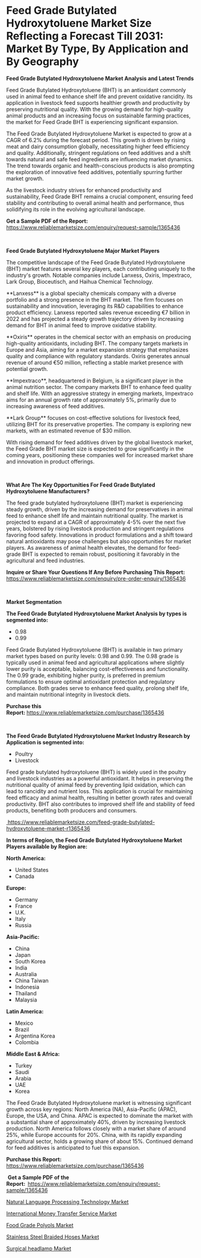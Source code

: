 <p><h1>Feed Grade Butylated Hydroxytoluene Market Size Reflecting a Forecast Till 2031: Market By Type, By Application and By Geography</h1></p><p><strong>Feed Grade Butylated Hydroxytoluene Market Analysis and Latest Trends</strong></p>
<p><p>Feed Grade Butylated Hydroxytoluene (BHT) is an antioxidant commonly used in animal feed to enhance shelf life and prevent oxidative rancidity. Its application in livestock feed supports healthier growth and productivity by preserving nutritional quality. With the growing demand for high-quality animal products and an increasing focus on sustainable farming practices, the market for Feed Grade BHT is experiencing significant expansion.</p><p>The Feed Grade Butylated Hydroxytoluene Market is expected to grow at a CAGR of 6.2% during the forecast period. This growth is driven by rising meat and dairy consumption globally, necessitating higher feed efficiency and quality. Additionally, stringent regulations on feed additives and a shift towards natural and safe feed ingredients are influencing market dynamics. The trend towards organic and health-conscious products is also prompting the exploration of innovative feed additives, potentially spurring further market growth. </p><p>As the livestock industry strives for enhanced productivity and sustainability, Feed Grade BHT remains a crucial component, ensuring feed stability and contributing to overall animal health and performance, thus solidifying its role in the evolving agricultural landscape.</p></p>
<p><strong>Get a Sample PDF of the Report:&nbsp;</strong> <a href="https://www.reliablemarketsize.com/enquiry/request-sample/1365436?utm_campaign=1131&utm_medium=2&utm_source=Github&utm_content=ia&utm_term=06122024&utm_id=feed-grade-butylated-hydroxytoluene">https://www.reliablemarketsize.com/enquiry/request-sample/1365436</a></p>
<p>&nbsp;</p>
<p><strong>Feed Grade Butylated Hydroxytoluene Major Market Players</strong></p>
<p><p>The competitive landscape of the Feed Grade Butylated Hydroxytoluene (BHT) market features several key players, each contributing uniquely to the industry's growth. Notable companies include Lanxess, Oxiris, Impextraco, Lark Group, Bioceutisch, and Haihua Chemical Technology.</p><p>**Lanxess** is a global specialty chemicals company with a diverse portfolio and a strong presence in the BHT market. The firm focuses on sustainability and innovation, leveraging its R&D capabilities to enhance product efficiency. Lanxess reported sales revenue exceeding €7 billion in 2022 and has projected a steady growth trajectory driven by increasing demand for BHT in animal feed to improve oxidative stability.</p><p>**Oxiris** operates in the chemical sector with an emphasis on producing high-quality antioxidants, including BHT. The company targets markets in Europe and Asia, aiming for a market expansion strategy that emphasizes quality and compliance with regulatory standards. Oxiris generates annual revenue of around €50 million, reflecting a stable market presence with potential growth.</p><p>**Impextraco**, headquartered in Belgium, is a significant player in the animal nutrition sector. The company markets BHT to enhance feed quality and shelf life. With an aggressive strategy in emerging markets, Impextraco aims for an annual growth rate of approximately 5%, primarily due to increasing awareness of feed additives.</p><p>**Lark Group** focuses on cost-effective solutions for livestock feed, utilizing BHT for its preservative properties. The company is exploring new markets, with an estimated revenue of $30 million.</p><p>With rising demand for feed additives driven by the global livestock market, the Feed Grade BHT market size is expected to grow significantly in the coming years, positioning these companies well for increased market share and innovation in product offerings.</p></p>
<p>&nbsp;</p>
<p><strong>What Are The Key Opportunities For Feed Grade Butylated Hydroxytoluene Manufacturers?</strong></p>
<p><p>The feed grade butylated hydroxytoluene (BHT) market is experiencing steady growth, driven by the increasing demand for preservatives in animal feed to enhance shelf life and maintain nutritional quality. The market is projected to expand at a CAGR of approximately 4-5% over the next five years, bolstered by rising livestock production and stringent regulations favoring food safety. Innovations in product formulations and a shift toward natural antioxidants may pose challenges but also opportunities for market players. As awareness of animal health elevates, the demand for feed-grade BHT is expected to remain robust, positioning it favorably in the agricultural and feed industries.</p></p>
<p><strong>Inquire or Share Your Questions If Any Before Purchasing This Report:</strong> <a href="https://www.reliablemarketsize.com/enquiry/pre-order-enquiry/1365436?utm_campaign=1131&utm_medium=2&utm_source=Github&utm_content=ia&utm_term=06122024&utm_id=feed-grade-butylated-hydroxytoluene">https://www.reliablemarketsize.com/enquiry/pre-order-enquiry/1365436</a></p>
<p>&nbsp;</p>
<p><strong>Market Segmentation</strong></p>
<p><strong>The Feed Grade Butylated Hydroxytoluene Market Analysis by types is segmented into:</strong></p>
<p><ul><li>0.98</li><li>0.99</li></ul></p>
<p><p>Feed Grade Butylated Hydroxytoluene (BHT) is available in two primary market types based on purity levels: 0.98 and 0.99. The 0.98 grade is typically used in animal feed and agricultural applications where slightly lower purity is acceptable, balancing cost-effectiveness and functionality. The 0.99 grade, exhibiting higher purity, is preferred in premium formulations to ensure optimal antioxidant protection and regulatory compliance. Both grades serve to enhance feed quality, prolong shelf life, and maintain nutritional integrity in livestock diets.</p></p>
<p><strong>Purchase this Report:&nbsp;</strong><a href="https://www.reliablemarketsize.com/purchase/1365436?utm_campaign=1131&utm_medium=2&utm_source=Github&utm_content=ia&utm_term=06122024&utm_id=feed-grade-butylated-hydroxytoluene">https://www.reliablemarketsize.com/purchase/1365436</a></p>
<p>&nbsp;</p>
<p><strong>The Feed Grade Butylated Hydroxytoluene Market Industry Research by Application is segmented into:</strong></p>
<p><ul><li>Poultry</li><li>Livestock</li></ul></p>
<p><p>Feed grade butylated hydroxytoluene (BHT) is widely used in the poultry and livestock industries as a powerful antioxidant. It helps in preserving the nutritional quality of animal feed by preventing lipid oxidation, which can lead to rancidity and nutrient loss. This application is crucial for maintaining feed efficacy and animal health, resulting in better growth rates and overall productivity. BHT also contributes to improved shelf life and stability of feed products, benefiting both producers and consumers.</p></p>
<p><a href="https://www.reliablemarketsize.com/feed-grade-butylated-hydroxytoluene-market-r1365436?utm_campaign=1131&utm_medium=2&utm_source=Github&utm_content=ia&utm_term=06122024&utm_id=feed-grade-butylated-hydroxytoluene">&nbsp;https://www.reliablemarketsize.com/feed-grade-butylated-hydroxytoluene-market-r1365436</a></p>
<p><strong>In terms of Region, the Feed Grade Butylated Hydroxytoluene Market Players available by Region are:</strong></p>
<p>
    <p> <strong> North America: </strong>
        <ul>
            <li>United States</li>
            <li>Canada</li>
        </ul>
        </p> 
    <p> <strong> Europe: </strong>
        <ul>
            <li>Germany</li>
            <li>France</li>
            <li>U.K.</li>
            <li>Italy</li>
            <li>Russia</li>
        </ul>
        </p> 
    <p> <strong> Asia-Pacific: </strong>
        <ul>
            <li>China</li>
            <li>Japan</li>
            <li>South Korea</li>
            <li>India</li>
            <li>Australia</li>
            <li>China Taiwan</li>
            <li>Indonesia</li>
            <li>Thailand</li>
            <li>Malaysia</li>
        </ul>
        </p> 
    <p> <strong> Latin America: </strong>
        <ul>
            <li>Mexico</li>
            <li>Brazil</li>
            <li>Argentina Korea</li>
            <li>Colombia</li>
        </ul>
        </p> 
    <p> <strong> Middle East & Africa: </strong>
        <ul>
            <li>Turkey</li>
            <li>Saudi</li>
            <li>Arabia</li>
            <li>UAE</li>
            <li>Korea</li>
        </ul>
    </p>
    </p>
<p><p>The Feed Grade Butylated Hydroxytoluene market is witnessing significant growth across key regions: North America (NA), Asia-Pacific (APAC), Europe, the USA, and China. APAC is expected to dominate the market with a substantial share of approximately 40%, driven by increasing livestock production. North America follows closely with a market share of around 25%, while Europe accounts for 20%. China, with its rapidly expanding agricultural sector, holds a growing share of about 15%. Continued demand for feed additives is anticipated to fuel this expansion.</p></p>
<p><strong>Purchase this Report: </strong><a href="https://www.reliablemarketsize.com/purchase/1365436?utm_campaign=1131&utm_medium=2&utm_source=Github&utm_content=ia&utm_term=06122024&utm_id=feed-grade-butylated-hydroxytoluene">https://www.reliablemarketsize.com/purchase/1365436</a></p>
<p>&nbsp;<strong>Get a Sample PDF of the Report:&nbsp;&nbsp;</strong><a href="https://www.reliablemarketsize.com/enquiry/request-sample/1365436?utm_campaign=1131&utm_medium=2&utm_source=Github&utm_content=ia&utm_term=06122024&utm_id=feed-grade-butylated-hydroxytoluene">https://www.reliablemarketsize.com/enquiry/request-sample/1365436</a></p>
<p><strong></strong></p>
<p><p><a href="https://www.linkedin.com/pulse/natural-language-processing-technology-market-forecasting-share-xf9af?utm_campaign=1131&utm_medium=2&utm_source=Github&utm_content=ia&utm_term=06122024&utm_id=feed-grade-butylated-hydroxytoluene">Natural Language Processing Technology Market</a></p><p><a href="https://www.linkedin.com/pulse/positive-outlook-international-money-transfer-service-market-drdaf?utm_campaign=1131&utm_medium=2&utm_source=Github&utm_content=ia&utm_term=06122024&utm_id=feed-grade-butylated-hydroxytoluene">International Money Transfer Service Market</a></p><p><a href="https://issuu.com/reportprime-2/docs/food-grade-polyols-market-size-2030.pptx?utm_campaign=1131&utm_medium=2&utm_source=Github&utm_content=ia&utm_term=06122024&utm_id=feed-grade-butylated-hydroxytoluene">Food Grade Polyols Market</a></p><p><a href="https://issuu.com/reportprime-2/docs/stainless-steel-braided-hoses-market-size-2030.ppt?utm_campaign=1131&utm_medium=2&utm_source=Github&utm_content=ia&utm_term=06122024&utm_id=feed-grade-butylated-hydroxytoluene">Stainless Steel Braided Hoses Market</a></p><p><a href="https://www.linkedin.com/pulse/strong-growth-anticipated-global-surgical-headlamp-market-114-nfh4c?utm_campaign=1131&utm_medium=2&utm_source=Github&utm_content=ia&utm_term=06122024&utm_id=feed-grade-butylated-hydroxytoluene">Surgical headlamp Market</a></p></p>